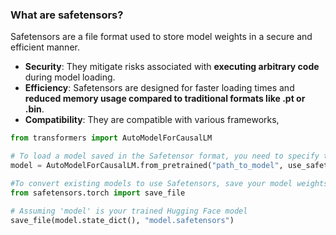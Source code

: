 


### What are safetensors?

Safetensors are a file format used to store model weights in a secure and efficient manner.
- **Security**: They mitigate risks associated with **executing arbitrary code** during model loading.
- **Efficiency**: Safetensors are designed for faster loading times and **reduced memory usage compared to traditional formats like .pt or .bin**.
- **Compatibility**: They are compatible with various frameworks,

```python
from transformers import AutoModelForCausalLM

# To load a model saved in the Safetensor format, you need to specify the use_safetensors=True parameter when calling the from_pretrained method. 
model = AutoModelForCausalLM.from_pretrained("path_to_model", use_safetensors=True)

#To convert existing models to use Safetensors, save your model weights in this format using the following method
from safetensors.torch import save_file

# Assuming 'model' is your trained Hugging Face model
save_file(model.state_dict(), "model.safetensors")
```
